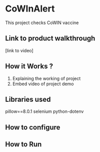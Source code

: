 # CoWInAlert
This project checks CoWIN vaccine 
## Link to product walkthrough
[link to video]
## How it Works ?
1. Explaining the working of project
2. Embed video of project demo
## Libraries used

pillow==8.0.1
selenium
python-dotenv
## How to configure



## How to Run

